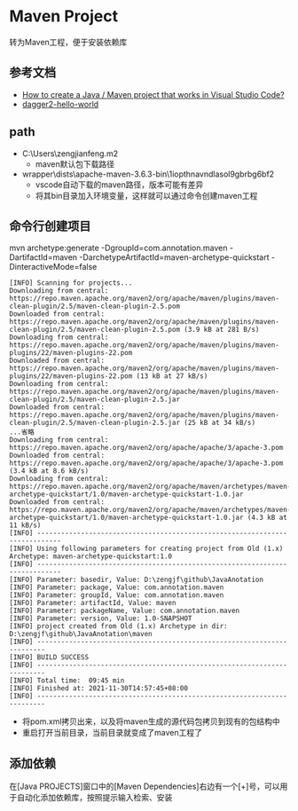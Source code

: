 # Maven Project

转为Maven工程，便于安装依赖库

## 参考文档

* [How to create a Java / Maven project that works in Visual Studio Code?](https://stackoverflow.com/questions/46671308/how-to-create-a-java-maven-project-that-works-in-visual-studio-code)
* [dagger2-hello-world](https://github.com/ravn/dagger2-hello-world/blob/master/src/main/java/demo/Main.java)

## path

* C:\Users\zengjianfeng\.m2
  * maven默认包下载路径
* wrapper\dists\apache-maven-3.6.3-bin\1iopthnavndlasol9gbrbg6bf2
  * vscode自动下载的maven路径，版本可能有差异
  * 将其bin目录加入环境变量，这样就可以通过命令创建maven工程

## 命令行创建项目

mvn archetype:generate -DgroupId=com.annotation.maven -DartifactId=maven -DarchetypeArtifactId=maven-archetype-quickstart -DinteractiveMode=false

```
[INFO] Scanning for projects...
Downloading from central: https://repo.maven.apache.org/maven2/org/apache/maven/plugins/maven-clean-plugin/2.5/maven-clean-plugin-2.5.pom
Downloaded from central: https://repo.maven.apache.org/maven2/org/apache/maven/plugins/maven-clean-plugin/2.5/maven-clean-plugin-2.5.pom (3.9 kB at 281 B/s)
Downloading from central: https://repo.maven.apache.org/maven2/org/apache/maven/plugins/maven-plugins/22/maven-plugins-22.pom
Downloaded from central: https://repo.maven.apache.org/maven2/org/apache/maven/plugins/maven-plugins/22/maven-plugins-22.pom (13 kB at 27 kB/s)
Downloading from central: https://repo.maven.apache.org/maven2/org/apache/maven/plugins/maven-clean-plugin/2.5/maven-clean-plugin-2.5.jar
Downloaded from central: https://repo.maven.apache.org/maven2/org/apache/maven/plugins/maven-clean-plugin/2.5/maven-clean-plugin-2.5.jar (25 kB at 34 kB/s)
...省略
Downloading from central: https://repo.maven.apache.org/maven2/org/apache/apache/3/apache-3.pom
Downloaded from central: https://repo.maven.apache.org/maven2/org/apache/apache/3/apache-3.pom (3.4 kB at 8.6 kB/s)
Downloading from central: https://repo.maven.apache.org/maven2/org/apache/maven/archetypes/maven-archetype-quickstart/1.0/maven-archetype-quickstart-1.0.jar
Downloaded from central: https://repo.maven.apache.org/maven2/org/apache/maven/archetypes/maven-archetype-quickstart/1.0/maven-archetype-quickstart-1.0.jar (4.3 kB at 11 kB/s)
[INFO] ----------------------------------------------------------------------------
[INFO] Using following parameters for creating project from Old (1.x) Archetype: maven-archetype-quickstart:1.0
[INFO] ----------------------------------------------------------------------------
[INFO] Parameter: basedir, Value: D:\zengjf\github\JavaAnotation
[INFO] Parameter: package, Value: com.annotation.maven
[INFO] Parameter: groupId, Value: com.annotation.maven
[INFO] Parameter: artifactId, Value: maven
[INFO] Parameter: packageName, Value: com.annotation.maven
[INFO] Parameter: version, Value: 1.0-SNAPSHOT
[INFO] project created from Old (1.x) Archetype in dir: D:\zengjf\github\JavaAnotation\maven
[INFO] ------------------------------------------------------------------------
[INFO] BUILD SUCCESS
[INFO] ------------------------------------------------------------------------
[INFO] Total time:  09:45 min
[INFO] Finished at: 2021-11-30T14:57:45+08:00
[INFO] ------------------------------------------------------------------------
```

* 将pom.xml拷贝出来，以及将maven生成的源代码包拷贝到现有的包结构中
* 重启打开当前目录，当前目录就变成了maven工程了

## 添加依赖

在[Java PROJECTS]窗口中的[Maven Dependencies]右边有一个[+]号，可以用于自动化添加依赖库，按照提示输入检索、安装
